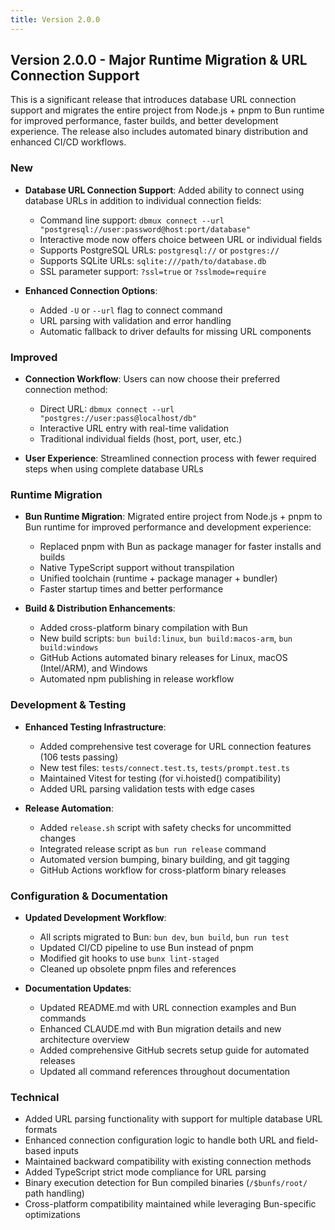 ```yaml
---
title: Version 2.0.0
---
```


## Version 2.0.0 - Major Runtime Migration & URL Connection Support

This is a significant release that introduces database URL connection support and migrates the entire project from Node.js + pnpm to Bun runtime for improved performance, faster builds, and better development experience. The release also includes automated binary distribution and enhanced CI/CD workflows.

### New

- **Database URL Connection Support**: Added ability to connect using database URLs in addition to individual connection fields:
    - Command line support: `dbmux connect --url "postgresql://user:password@host:port/database"`
    - Interactive mode now offers choice between URL or individual fields
    - Supports PostgreSQL URLs: `postgresql://` or `postgres://`
    - Supports SQLite URLs: `sqlite:///path/to/database.db`
    - SSL parameter support: `?ssl=true` or `?sslmode=require`

- **Enhanced Connection Options**:
    - Added `-U` or `--url` flag to connect command
    - URL parsing with validation and error handling
    - Automatic fallback to driver defaults for missing URL components

### Improved

- **Connection Workflow**: Users can now choose their preferred connection method:
    - Direct URL: `dbmux connect --url "postgres://user:pass@localhost/db"`
    - Interactive URL entry with real-time validation
    - Traditional individual fields (host, port, user, etc.)

- **User Experience**: Streamlined connection process with fewer required steps when using complete database URLs

### Runtime Migration

- **Bun Runtime Migration**: Migrated entire project from Node.js + pnpm to Bun runtime for improved performance and development experience:
    - Replaced pnpm with Bun as package manager for faster installs and builds
    - Native TypeScript support without transpilation
    - Unified toolchain (runtime + package manager + bundler)
    - Faster startup times and better performance

- **Build & Distribution Enhancements**:
    - Added cross-platform binary compilation with Bun
    - New build scripts: `bun build:linux`, `bun build:macos-arm`, `bun build:windows`
    - GitHub Actions automated binary releases for Linux, macOS (Intel/ARM), and Windows
    - Automated npm publishing in release workflow

### Development & Testing

- **Enhanced Testing Infrastructure**:
    - Added comprehensive test coverage for URL connection features (106 tests passing)
    - New test files: `tests/connect.test.ts`, `tests/prompt.test.ts`
    - Maintained Vitest for testing (for vi.hoisted() compatibility)
    - Added URL parsing validation tests with edge cases

- **Release Automation**:
    - Added `release.sh` script with safety checks for uncommitted changes
    - Integrated release script as `bun run release` command
    - Automated version bumping, binary building, and git tagging
    - GitHub Actions workflow for cross-platform binary releases

### Configuration & Documentation

- **Updated Development Workflow**:
    - All scripts migrated to Bun: `bun dev`, `bun build`, `bun run test`
    - Updated CI/CD pipeline to use Bun instead of pnpm
    - Modified git hooks to use `bunx lint-staged`
    - Cleaned up obsolete pnpm files and references

- **Documentation Updates**:
    - Updated README.md with URL connection examples and Bun commands
    - Enhanced CLAUDE.md with Bun migration details and new architecture overview
    - Added comprehensive GitHub secrets setup guide for automated releases
    - Updated all command references throughout documentation

### Technical

- Added URL parsing functionality with support for multiple database URL formats
- Enhanced connection configuration logic to handle both URL and field-based inputs
- Maintained backward compatibility with existing connection methods
- Added TypeScript strict mode compliance for URL parsing
- Binary execution detection for Bun compiled binaries (`/$bunfs/root/` path handling)
- Cross-platform compatibility maintained while leveraging Bun-specific optimizations
